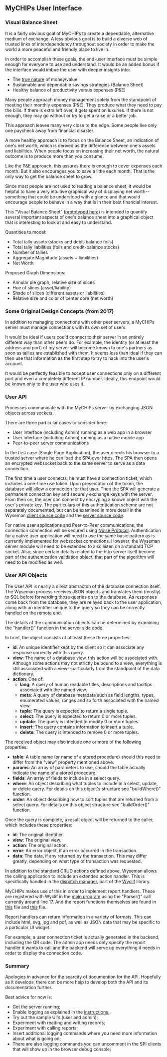 ## MyCHIPs User Interface

### Visual Balance Sheet
It is a fairly obvious goal of MyCHIPs to create a dependable, alternative 
medium of exchange.  A less obvious goal is to build a diverse web of trusted
links of interdependency throughout society in order to make the world a more 
peaceful and friendly place to live in.

In order to accomplish these goals, the end-user interface must be simple
enough for everyone to use and understand.  It would be an added bonus if the
interface would imbue the user with deeper insights into:
  - The [true nature](http://gotchoices.org/mychips/value.html) of money/value
  - Sustainable and dependable savings strategies (Balance Sheet)
  - Healthy balance of productivity versus expenses (P&E)

Many people approach money management solely from the standpoint of meeting
their monthly expenses (P&E).  They produce what they need to pay the bills.
If there is extra left over, it gets spent on luxuries.  If there is not
enough, they may go without or try to get a raise or a better job.

This approach leaves many very close to the edge.  Some people live only one 
paycheck away from financial disaster.

A more healthy approach is to focus on the Balance Sheet, an indication of 
one's net worth, which is derived as the difference between one's assets and 
liabilities.  When people focus on increasing their net worth, the natural
outcome is to produce more than you consume.

Like the P&E approach, this assures there is enough to cover expenses each 
month.  But it also encourages you to save a little each month.  That is the
only way to get the balance sheet to grow.

Since most people are not used to reading a balance sheet, it would be helpful
to have a very intuitive graphical way of displaying net worth--something that
could be understood with a glance and that would encourage people to behave in
a way that is in their best financial interest.

This "Visual Balance Sheet" ([prototyped here](../test/visbs/index.html))
is intended to quantify several important aspects of one's balance sheet into 
a graphical object that is interesting to look at and easy to understand.

Quantities to model:
  - Total tally assets (stocks and debit-balance foils)
  - Total tally liabilities (foils and credit-balance stocks)
  - Number of tallies
  - Aggregate Magnitude (assets + liabilities)
  - Net Worth

Proposed Graph Dimensions:
  - Annular pie graph, relative size of slices
  - Hue of slices (asset/liability)
  - Shade of slices (different assets or liabilities)
  - Relative size and color of center core (net worth)

### Some Original Design Concepts (from 2017)
In addition to managing connections with other peer servers, a MyCHIPs server 
must manage connections with its own set of users.

It would be ideal if users could connect to their server in an entirely
different way than other peers do.  For example, the identity (or at least the
address and port) of my server will become known to one's partners as soon as
tallies are established with them.  It seems less than ideal if they can then 
use that information as the first step to try to hack into the user's account.

It would be perfectly feasible to accept user connections only on a different
port and even a completely different IP number.  Ideally, this endpoint would
be known only to the user who uses it.

### User API
Processes communicate with the MyCHIPs server by exchanging JSON objects
across sockets.

There are three particular cases to consider here:
- User Interface (including Admin) running as a web app in a browser
- User Interface (including Admin) running as a native mobile app
- Peer-to-peer server communications

In the first case (Single Page Application), the user directs his browser to
a trusted server where he can load the SPA over https.  The SPA then opens an
encrypted websocket back to the same server to serve as a data connection.

The first time a user connects, he must have a connection ticket, which
includes a one-time use token.  Upon presentation of the token, the database
will allow a connection for that user.  Then the SPA will generate a
permanent connection key and securely exchange keys with the server.
From then on, the user can connect by encryping a known object with the
user's private key.  The particulars of this authentication scheme are not
separately documented, but can be examined in more detail in the Wyseman
[client source code](https://github.com/gotchoices/wylib/blob/master/src/wyseman.js)
and the
[server source code](https://github.com/gotchoices/wyseman/blob/master/lib/wyseman.js).

For native user applications and Peer-to-Peer communications, the connection
connection will be secured using
[Noise Protocol](http://www.noiseprotocol.org/).
Authentication for a native user application will need to use the same basic pattern
as is currently implemented for websocket connections.
However, the Wyseman server module will need to be extended to also listen on
a standard TCP socket.
Also, since certain details related to the http server itself become part of the
authentication validation object, that part of the algorithm will need to be
modified as well.

### User API Objects
The User API is nearly a direct abstracton of the database connection itself.
The Wyseman process receives JSON objects and translates them (mostly) to SQL
before forwarding those queries on to the database.
As responses come back from the database, they are relayed back to the user
application, along with an identifier unique to the query so they can be
correctly handled on the remote end.

The details of the communication objects can be determined by examining the
"handler()" function in the
[server side code](https://github.com/gotchoices/wyseman/blob/master/lib/wyseman.js).

In brief, the object consists of at least these three properties:
- **id**: An unique identifier kept by the client so it can associate any response correctly with this query.
- **view**: The name of a database view, this action will be associated with.
  Although some actions may not strictly be bound to a view, everything is still associated with a view--particularly from the standpoint of the data dictionary.
- **action**: One of:
  - **lang**: A query of human readable titles, descriptions and tooltips associated with the named view.
  - **meta**: A query of database metadata such as field lengths, types, enumerated values, ranges and so forth associated with the named view.
  - **tuple**: The query is expected to return a single tuple.
  - **select**: The query is expected to return 0 or more tuples.
  - **update**: The query is intended to modify 0 or more tuples.
  - **insert**: The query contains information to insert a tuple.
  - **delete**: The query is intended to remove 0 or more tuples.

The received object may also include one or more of the following properties:
- **table**: A table name (or name of a stored procedure) should this need to differ from the "view" property mentioned above.
- **params**: An array of parameters to use, should the table actually indicate the name of a stored procedure.
- **fields**: An array of fields to include in a select query.
- **where**: An object describing what tuples to include in a select, update, or delete query.
  For details on this object's structure see "buildWhere()" function.
- **order**: An object describing how to sort tuples that are returned from a select query.
  For details on this object structure see "buildOrder()" function.

Once the query is complete, a result object will be returned to the caller, which includes these properties:
- **id**: The original identifier.
- **view**: The original view.
- **action**: The original action.
- **error**: An error object, if an error occurred in the transaction.
- **data**: The data, if any returned by the transaction.
  This may differ greatly, depending on what type of transaction was requested.

In addition to the standard CRUD actions defined above, Wyseman allows the calling
application to include an extended action handler.
This is specifically handled in the
[dispatch manager](https://github.com/gotchoices/wyclif/blob/master/lib/dispatch.js),
part of the
[Wyclif](https://github.com/gotchoices/wyclif)
library.

MyCHIPs makes use of this in order to implement report handlers.
These are registered with Wyclif in the
[main program](https://github.com/gotchoices/MyCHIPs/blob/master/bin/mychips.js)
using the "Parser()" call currently around line 17.
And the report functions themselves are found in
[this](https://github.com/gotchoices/MyCHIPs/blob/master/lib/control1.js)
file and
[this](https://github.com/gotchoices/MyCHIPs/blob/master/lib/control2.js)
file.

Report handlers can return information in a variety of formats.
This can include html, svg, jpg and pdf, as well as JSON data that may be specific to
a particular UI widget.

For example, a user connection ticket is actually generated in the backend,
including the QR code.
The admin app needs only specify the report handler it wants to call and the
backend will serve up everything it needs in order to display the connection code.

### Summary
Apologies in advance for the scarcity of documention for the API.
Hopefully as it develops, there can be more help to develop both the API and its documentation further.

Best advice for now is:
- Get the server running;
- Enable logging as explained in the [instructions](README.md);.
- Try out the sample UI's (user and admin);
- Experiment with reading and writing records;
- Experiment with calling reports;
- Insert additional logging commands where you need more information about what is going on;
- There are also logging commands you can uncomment in the SPI clients that will show up in the browser debug console;
